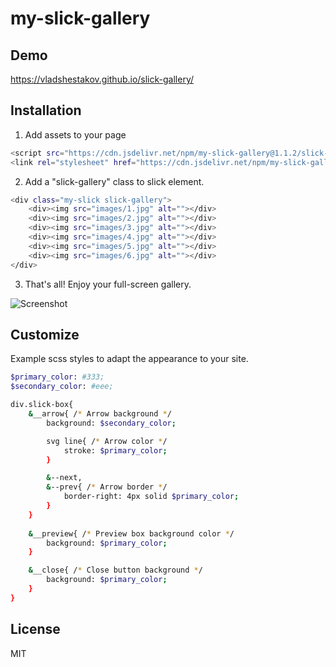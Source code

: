 # my-slick-gallery
Demo
----
https://vladshestakov.github.io/slick-gallery/

Installation
----

1. Add assets to your page

```sh
<script src="https://cdn.jsdelivr.net/npm/my-slick-gallery@1.1.2/slick-gallery.min.js"></script>
<link rel="stylesheet" href="https://cdn.jsdelivr.net/npm/my-slick-gallery@1.1.2/slick-gallery.min.css">
```

2. Add a "slick-gallery" class to slick element.

```sh
<div class="my-slick slick-gallery">
    <div><img src="images/1.jpg" alt=""></div>
    <div><img src="images/2.jpg" alt=""></div>
    <div><img src="images/3.jpg" alt=""></div>
    <div><img src="images/4.jpg" alt=""></div>
    <div><img src="images/5.jpg" alt=""></div>
    <div><img src="images/6.jpg" alt=""></div>
</div>
```

3. That's all! Enjoy your full-screen gallery.

![Screenshot](https://telegra.ph/file/bd4c7dbe2f4440c792a1f.png)

Customize
----
Example scss styles to adapt the appearance to your site.
```sh
$primary_color: #333;
$secondary_color: #eee;

div.slick-box{
    &__arrow{ /* Arrow background */
        background: $secondary_color;

        svg line{ /* Arrow color */
            stroke: $primary_color;
        }

        &--next,
        &--prev{ /* Arrow border */
            border-right: 4px solid $primary_color;
        }
    }
    
    &__preview{ /* Preview box background color */
        background: $primary_color;
    }

    &__close{ /* Close button background */
        background: $primary_color;
    }
}
```

License
----

MIT